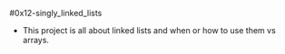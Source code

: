 #0x12-singly_linked_lists
- This project is all about linked lists and when or how
to use them vs arrays.
